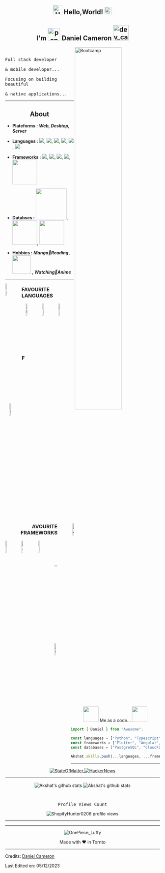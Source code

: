 <h2 align="center">
  <img alt="Hello" src="https://github.com/user-attachments/assets/e5e42af4-2e4f-46f1-948f-67adedd5b561" width="30px"> 
  Hello,World!
  <img alt="Earth" src="https://github.com/user-attachments/assets/12865165-fa61-45a4-b792-22007ce0ade9" width="24px"/>

</h2>

<h2 align="center">
    I'm
    <img alt="popup_cat" src="https://github.com/user-attachments/assets/90e44a4d-50ad-4ff6-9b84-e84098824087" width="40">
    Daniel Cameron
    <img alt="dev_cat" src="https://github.com/user-attachments/assets/8530fe62-9e19-4e3e-8392-2c89d226dc0f" width="50">

</h2>

<img width="55%" align="right" alt="Bootcamp" src="https://github.com/user-attachments/assets/5f6ec58c-6f52-41bb-9626-838488640ac4"/>

<p align="left">
  <samp>
    <br><br>
    Full stack developer
    <br><br>
     & mobile developer...
    <br><br>
    Focusing on building beautiful
    <br><br> 
    & native applications...
  </samp>
</p>

<hr/>

<h2 align="center">About</h2>

- **Plateforms :** **_Web, Desktop, Server_**
- **Languages :** <img src="https://img.shields.io/badge/python%20-%2314354C.svg?&style=for-the-badge&logo=python&logoColor=white"/>, <img src="https://img.shields.io/badge/typescript%20-%23007ACC.svg?&style=for-the-badge&logo=typescript&logoColor=white"/>, <img src="https://img.shields.io/badge/javascript%20-%23323330.svg?&style=for-the-badge&logo=javascript&logoColor=%23F7DF1E"/>, <img src="https://img.shields.io/badge/dart-%230175C2.svg?&style=for-the-badge&logo=dart&logoColor=white"/>, <img src="https://img.shields.io/badge/java-%23ED8B00.svg?&style=for-the-badge&logo=java&logoColor=white"/>, <img src="https://img.shields.io/badge/c++%20-%2300599C.svg?&style=for-the-badge&logo=c%2B%2B&ogoColor=white"/>

- **Frameworks :** <img src="https://img.shields.io/badge/Flutter%20-%2302569B.svg?&style=for-the-badge&logo=Flutter&logoColor=white" />, <img src="https://img.shields.io/badge/django%20-%23092E20.svg?&style=for-the-badge&logo=django&logoColor=white"/>, <img src="https://img.shields.io/badge/angular%20-%23DD0031.svg?&style=for-the-badge&logo=angular&logoColor=white"/>, <img src="https://img.shields.io/badge/react%20-%2320232a.svg?&style=for-the-badge&logo=react&logoColor=%2361DAFB"/>, <img src="https://www.vectorlogo.zone/logos/nestjs/nestjs-ar21.svg" width=80/>

- **Databses :** <img src="https://github.com/user-attachments/assets/fba4f27a-a553-452d-bdb6-4a57063fe8fc" width=100/>, <img src="https://github.com/user-attachments/assets/abd84147-0d2a-465a-a71b-56f270916071" width=80/>, <img src="https://github.com/user-attachments/assets/7cfba9f1-a690-4f18-907f-4df8e714b217" width=80/>

- **Hobbies :** **_Manga📜Reading_,<img src="https://github.com/user-attachments/assets/67a84549-bbad-475c-aab2-fe65af301b42" width=60/>** **_, Watching👀Anime_**

<hr/>

<p align="left" >


<img  align="left" alt="ArrowDownward" width="10%" src="https://github.com/user-attachments/assets/8944bf42-d878-4ee9-8bac-f3332cf2f73c"/><h3 align="left">FAVOURITE LANGUAGES</h3>
  <img align="right" alt="Angular" width="10%" src="https://github.com/user-attachments/assets/825a3dfc-7808-40a8-81ba-96232143d9be"/>
 <img width="10%" alt="NestJS" align="right" src="https://github.com/user-attachments/assets/a62b9d59-c5be-44c4-8dcf-c60a5eeae9b0"/>
  <img width="10%" alt="Flutter" align="right" src="https://github.com/user-attachments/assets/2fdb2fcc-7a49-43a5-99a4-7dab462716c5"/>
  <br />

  <br />
  <img width="10%" alt="Django" align="right" src="https://github.com/user-attachments/assets/d4b919f9-c8be-4759-84c1-a7e842f6102d"/>
</p>
<br/>
<br/>
<p  align="right" >
  <img  align="right" alt="ArrowUpward" width="10%" src="https://github.com/user-attachments/assets/300e8d33-faf7-4457-a523-cb7e963be8c2"/>
  <br/>

  <br/>
  <h3 align="right">FAVOURITE FRAMEWORKS</h3>

  <img  align="left" alt="TypeScript" width="10%" src="https://github.com/user-attachments/assets/1cbf7502-1065-4494-b7b7-3dbe5f49a114"/>
  <img  align="left" alt="JavaScript" width="10%" src="https://github.com/user-attachments/assets/ddb2183e-ac56-48b0-a4f0-7be7b58a0366"/>
  <img align="left" alt="Dart" width="10%" src="https://github.com/user-attachments/assets/ed83fe23-adab-4f53-9c34-44882b6ac082"/>
  <br />
  <br />
  <img  align="left" alt="Python" width="10%" src="https://github.com/user-attachments/assets/13ca08f2-5122-4503-8567-4eb686467133"/>
  <br />

  <br />
</p>

<hr/>

<p align="center">

  <img src="https://github.com/user-attachments/assets/0a06a692-c2b5-4302-a012-7a379fbb990d" width="50">
  Me as a code... 
  <img src="https://github.com/user-attachments/assets/d38dbeb9-d980-4389-9d17-dcc94be29a91" width="50">
</p>

```javascript
import { Daniel } from "Awesome";

const languages = ["Python", "Typescript", "Javascript", "Dart", "Java", "C++"];
const frameworks = ["Flutter", "Angular", "React", "Django", "NestJS"];
const databases = ["PostgreSQL", "CloudFireStore", "Oracle"];

Akshat.skills.push(...languages, ...frameworks, ...databases);
```

<hr/>

<p align="center">
  <a href="https://github.com/ShopifyHunter0206/state-of-matter">
    <img align="center" alt="StateOfMatter" src="https://github.com/user-attachments/assets/d2d7914a-ac00-4b9a-bc9a-07166d445f2e" />
  </a>
  <a href="https://github.com/ShopifyHunter0206/HackerNews">
    <img align="center" alt="HackerNews" src="https://github.com/user-attachments/assets/8cff8ed5-6496-438e-ae11-e8dfe88efa13" />
  </a>
</p>

<hr/>

<p align="center">
  <img align="center" alt="Akshat's github stats" src="https://github.com/user-attachments/assets/4c02c4ee-1e22-4b8e-ad86-f3c53cc8ddcc"  />
  <img align="center" alt="Akshat's github stats" src="https://github.com/user-attachments/assets/101c94b3-e55a-44c3-9594-de5539e378fd" />
</p>

<br/>

<p align="center"> 
  <samp>
    Profile Views Count
  </samp>
</p>

<p align="center"> 
  <img src="https://github.com/user-attachments/assets/18dc418b-2f30-4435-8533-f2427666ea78" alt="ShopifyHunter0206 profile views" /> 
</p>

<hr/>



<hr/>

<p align="center">
  <img align="center" alt="OnePiece_Luffy" src="https://github.com/user-attachments/assets/4ffa76c4-123d-428a-8c73-9b9612d96142"/>
</p>

<p align="center">
  Made with ❤️ in Tornto
</p>

-----
Credits: [Daniel Cameron](https://github.com/ShopifyHunter0206)

Last Edited on: 05/12/2023

